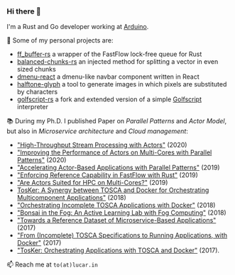 ### Hi there 👋

I'm a Rust and Go developer working at [Arduino](https://www.arduino.cc).

<!--I'm a last year Ph.D. student 🎓 in Parallel Programming Model.-->
<!--I'm ✨looking for a job✨ in Parallel Programming and Cloud infrastructure in C++/Rust and more.-->

<!--🔭 I’m currently working on my thesis project, [CAF-PP](https://github.com/ParaGroup/caf-pp) a *Parallel Pattern Library* for the [C++ Actor Framework](https://github.com/actor-framework/actor-framework) *Actor Model*. Beside, my previus research projects was aboud Cloud Orchestration ([TosKer](https://github.com/di-unipi-socc/TosKer), [TosKeriser](https://github.com/di-unipi-socc/TosKeriser))-->

<!--👯 My recent pullrequests are:
- Starship cross-shell prompt [⚡](https://github.com/starship/starship/pull/1158) [⚡](https://github.com/starship/starship/pull/884) [⚡](https://github.com/starship/starship/pull/696) [⚡](https://github.com/starship/starship/pull/669)
- C++ Actor Framework [⚡](https://github.com/actor-framework/actor-framework/pull/980)
- ParaGroup repositories [⚡](https://github.com/ParaGroup/DAC/pull/1) [⚡](https://github.com/ParaGroup/p3arsec/pull/6) 
- FastFlow [⚡](https://github.com/fastflow/fastflow/pull/34) [⚡](https://github.com/fastflow/fastflow/pull/32)
- FogMon [⚡](https://github.com/di-unipi-socc/FogMon/pull/2)
-->

<!--🌱 In my free time, I’m learning Unreal Engine (maybe someday I will program a videogame 😄), Rust, and Typescript.-->
🌱 Some of my personal projects are:
- [ff_buffer-rs](https://github.com/lucarin91/ff_buffer) a wrapper of the FastFlow lock-free queue for Rust 
- [balanced-chunks-rs](https://github.com/lucarin91/balanced-chunks-rs) an injected method for splitting a vector in even sized chunks
- [dmenu-react](https://github.com/lucarin91/dmenu-react) a dmenu-like navbar component written in React
- [halftone-glyph](https://github.com/lucarin91/halftone-glyph) a tool to generate images in which pixels are substituted by characters
- [golfscript-rs](https://github.com/lucarin91/golfscript-rs) a fork and extended version of a simple [Golfscript](http://www.golfscript.com/golfscript) interpreter

📚 During my Ph.D. I published Paper on _Parallel Patterns_ and _Actor Model_, but also in _Microservice architecture_ and _Cloud management_:
- ["High-Throughput Stream Processing with Actors"](https://doi.org/10.1145/3427760.3428338) (2020)
- ["Improving the Performance of Actors on Multi-Cores with Parallel Patterns"](https://doi.org/10.1007/s10766-020-00663-1) (2020)
- ["Accelerating Actor-Based Applications with Parallel Patterns"](https://doi.org/10.1109/EMPDP.2019.8671602) (2019)
- ["Enforcing Reference Capability in FastFlow with Rust"](https://doi.org/10.3233/APC200064) (2019)
- ["Are Actors Suited for HPC on Multi-Cores?"](https://www.researchgate.net/publication/337210830_Are_Actors_Suited_for_HPC_on_Multi-Cores_First_experiences_using_the_Parsec_benchmarks) (2019)
- [TosKer: A Synergy between TOSCA and Docker for Orchestrating Multicomponent Applications"](https://doi.org/10.1002/spe.2625) (2018)
- ["Orchestrating Incomplete TOSCA Applications with Docker"](https://doi.org/10.1016/j.scico.2018.07.005) (2018)
- ["Bonsai in the Fog: An Active Learning Lab with Fog Computing"](https://doi.org/10.1109/FMEC.2018.8364048) (2018) 
- ["Towards a Reference Dataset of Microservice-Based Applications"](https://doi.org/10.1007/978-3-319-74781-1_16) (2017)
- ["From (Incomplete) TOSCA Specifications to Running Applications, with Docker"](https://doi.org/10.1007/978-3-319-74781-1_33) (2017) 
- ["TosKer: Orchestrating Applications with TOSCA and Docker"](https://doi.org/10.1007/978-3-319-79090-9_9) (2017).

📫 Reach me at `to(at)lucar.in` 

<!--⬇️ [Download full CV](https://lucar.in/data/Luca_Rinaldi_CV.pdf)-->

<!--
**lucarin91/lucarin91** is a ✨ _special_ ✨ repository because its `README.md` (this file) appears on your GitHub profile.

Here are some ideas to get you started:

- 🔭 I’m currently working on ...
- 🌱 I’m currently learning ...
- 👯 I’m looking to collaborate on ...
- 🤔 I’m looking for help with ...
- 💬 Ask me about ...
- 📫 How to reach me: ...
- 😄 Pronouns: ...
- ⚡ Fun fact: ...
-->
